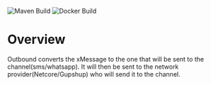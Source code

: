 ![Maven Build](https://github.com/samagra-comms/outbound/actions/workflows/build.yml/badge.svg)
![Docker Build](https://github.com/samagra-comms/outbound/actions/workflows/docker-build-push.yml/badge.svg)

# Overview
Outbound converts the xMessage to the one that will be sent to the channel(sms/whatsapp). It will then be sent to the network provider(Netcore/Gupshup) who will send it to the channel. 